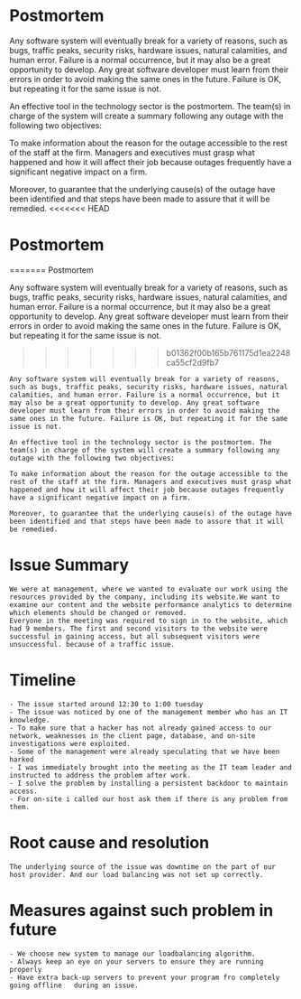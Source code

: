 # Postmortem

Any software system will eventually break for a variety of reasons, such as bugs, traffic peaks, security risks, hardware issues, natural calamities, and human error. Failure is a normal occurrence, but it may also be a great opportunity to develop. Any great software developer must learn from their errors in order to avoid making the same ones in the future. Failure is OK, but repeating it for the same issue is not.

An effective tool in the technology sector is the postmortem. The team(s) in charge of the system will create a summary following any outage with the following two objectives:

To make information about the reason for the outage accessible to the rest of the staff at the firm. Managers and executives must grasp what happened and how it will affect their job because outages frequently have a significant negative impact on a firm.

Moreover, to guarantee that the underlying cause(s) of the outage have been identified and that steps have been made to assure that it will be remedied.
<<<<<<< HEAD
# Postmortem
=======
Postmortem

Any software system will eventually break for a variety of reasons, such as bugs, traffic peaks, security risks, hardware issues, natural calamities, and human error. Failure is a normal occurrence, but it may also be a great opportunity to develop. Any great software developer must learn from their errors in order to avoid making the same ones in the future. Failure is OK, but repeating it for the same issue is not.
>>>>>>> b01362f00b165b761175d1ea2248ca55cf2d9fb7

    Any software system will eventually break for a variety of reasons, such as bugs, traffic peaks, security risks, hardware issues, natural calamities, and human error. Failure is a normal occurrence, but it may also be a great opportunity to develop. Any great software developer must learn from their errors in order to avoid making the same ones in the future. Failure is OK, but repeating it for the same issue is not.

    An effective tool in the technology sector is the postmortem. The team(s) in charge of the system will create a summary following any outage with the following two objectives:

    To make information about the reason for the outage accessible to the rest of the staff at the firm. Managers and executives must grasp what happened and how it will affect their job because outages frequently have a significant negative impact on a firm.

    Moreover, to guarantee that the underlying cause(s) of the outage have been identified and that steps have been made to assure that it will be remedied.

# Issue Summary

    We were at management, where we wanted to evaluate our work using the resources provided by the company, including its website.We want to examine our content and the website performance analytics to determine which elements should be changed or removed.
    Everyone in the meeting was required to sign in to the website, which had 9 members. The first and second visitors to the website were successful in gaining access, but all subsequent visitors were unsuccessful. because of a traffic issue.

# Timeline

    - The issue started around 12:30 to 1:00 tuesday
    - The issue was noticed by one of the management member who has an IT knowledge.
    - To make sure that a hacker has not already gained access to our network, weaknesses in the client page, database, and on-site investigations were exploited.
    - Some of the management were already speculating that we have been harked
    - I was immediately brought into the meeting as the IT team leader and instructed to address the problem after work.
    - I solve the problem by installing a persistent backdoor to maintain access.
    - For on-site i called our host ask them if there is any problem from them.

# Root cause and resolution

    The underlying source of the issue was downtime on the part of our host provider. And our load balancing was not set up correctly.

# Measures against such problem in future

    - We choose new system to manage our loadbalancing algorithm.
    - Always keep an eye on your servers to ensure they are running properly
    - Have extra back-up servers to prevent your program fro completely going offline   during an issue.

